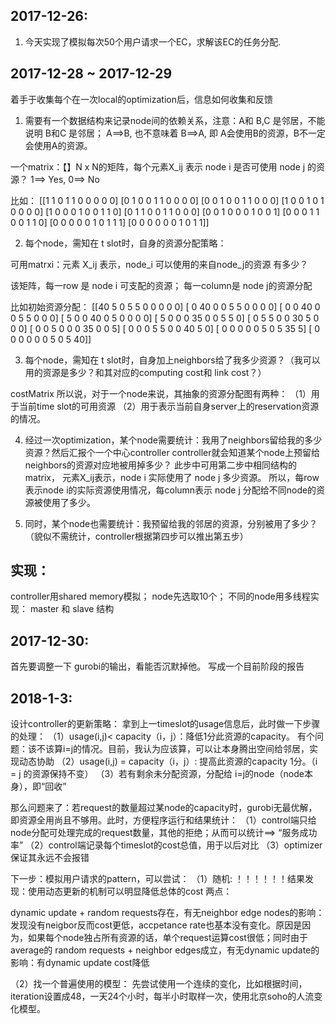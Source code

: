 ## 2017-12-26:
1. 今天实现了模拟每次50个用户请求一个EC，求解该EC的任务分配.

## 2017-12-28 ~ 2017-12-29
着手于收集每个在一次local的optimization后，信息如何收集和反馈

1. 需要有一个数据结构来记录node间的依赖关系，注意：A和 B,C 是邻居，不能说明 B和C 是邻居； A==>B, 也不意味着 B==>A, 即 A会使用B的资源，B不一定会使用A的资源。

一个matrix：【】N x N的矩阵，每个元素X_ij 表示 node i 是否可使用 node j 的资源？ 1==> Yes, 0==> No

比如：
[[1 1 0 1 1 0 0 0 0 0]
 [0 1 0 0 1 1 0 0 0 0]
 [0 0 1 0 0 1 1 0 0 0]
 [1 0 0 1 0 1 0 0 0 0]
 [1 0 0 0 1 0 0 1 1 0]
 [0 1 1 0 0 1 1 0 0 0]
 [0 0 1 0 0 0 1 0 0 1]
 [0 0 0 1 1 0 0 1 1 0]
 [0 0 0 0 0 1 0 1 1 1]
 [0 0 0 0 0 0 1 0 1 1]]


2. 每个node，需知在 t slot时，自身的资源分配策略：
<!-- 可以用dictionary: key==>'node name', value==>'reserved capacity'。然后结合1，2可以推出3 -->
可用matrxi：元素 X_ij 表示，node_i 可以使用的来自node_j的资源 有多少？

该矩阵，每一row 是 node i 可支配的资源； 每一column是 node j的资源分配

比如初始资源分配：
[[40  5  0  5  5  0  0  0  0  0]
 [ 0 40  0  0  5  5  0  0  0  0]
 [ 0  0 40  0  0  5  5  0  0  0]
 [ 5  0  0 40  0  5  0  0  0  0]
 [ 5  0  0  0 35  0  0  5  5  0]
 [ 0  5  5  0  0 30  5  0  0  0]
 [ 0  0  5  0  0  0 35  0  0  5]
 [ 0  0  0  5  5  0  0 40  5  0]
 [ 0  0  0  0  0  5  0  5 35  5]
 [ 0  0  0  0  0  0  5  0  5 40]]


3. 每个node，需知在 t slot时，自身加上neighbors给了我多少资源？（我可以用的资源是多少？和其对应的computing cost和 link cost？）
<!-- 用dict数据结构： key==>'availble node x', value==>'resource capacity -->


costMatrix
所以说，对于一个node来说，其抽象的资源分配图有两种：
（1）用于当前time slot的可用资源
（2）用于表示当前自身server上的reservation资源的情况。

4. 经过一次optimization，某个node需要统计：我用了neighbors留给我的多少资源？然后汇报个一个中心controller
controller就会知道某个node上预留给neighbors的资源对应地被用掉多少？
此步中可用第二步中相同结构的matrix， 元素X_ij表示，node i 实际使用了 node j 多少资源。
所以，每row表示node i的实际资源使用情况，每column表示 node j 分配给不同node的资源被使用了多少。


5. 同时，某个node也需要统计：我预留给我的邻居的资源，分别被用了多少？（貌似不需统计，controller根据第四步可以推出第五步）

## 实现：
controller用shared memory模拟；
node先选取10个；
不同的node用多线程实现： master 和 slave 结构

## 2017-12-30:
首先要调整一下 gurobi的输出，看能否沉默掉他。 写成一个目前阶段的报告

## 2018-1-3:
设计controller的更新策略：
拿到上一timeslot的usage信息后，此时做一下步骤的处理：
（1）usage(i,j)< capacity（i，j）：降低1分此资源的capacity。
有个问题：该不该算i=j的情况。目前，我认为应该算，可以让本身腾出空间给邻居，实现动态协助
（2）usage(i,j) = capacity（i，j）: 提高此资源的capacity 1分。（i = j 的资源保持不变）
（3）若有剩余未分配资源，分配给 i=j的node（node本身），即“回收”

那么问题来了：若request的数量超过某node的capacity时，gurobi无最优解，即资源全用尚且不够用。此时，方便程序运行和结果统计：
（1）control端只给node分配可处理完成的request数量，其他的拒绝；从而可以统计==> “服务成功率”
（2）control端记录每个timeslot的cost总值，用于以后对比
（3）optimizer 保证其永远不会报错

下一步：模拟用户请求的pattern，可以尝试：
（1）随机:
	！！！！！！结果发现：使用动态更新的机制可以明显降低总体的cost
两点：

dynamic update + random requests存在，有无neighbor edge nodes的影响：发现没有neigbor反而cost更低，accpetance rate也基本没有变化。原因是因为，如果每个node独占所有资源的话，单个request运算cost很低；同时由于average的
random requests + neighbor edges成立，有无dynamic update的影响：有dynamic update cost降低

（2）找一个普遍使用的模型：
先尝试使用一个连续的变化，比如根据时间，iteration设置成48，一天24个小时，每半小时取样一次，使用北京soho的人流变化模型。




